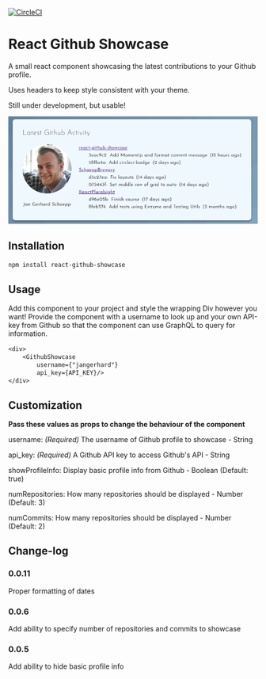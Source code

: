 [![CircleCI](https://circleci.com/gh/jangerhard/react-github-showcase.svg?style=svg)](https://circleci.com/gh/jangerhard/react-github-showcase)

# React Github Showcase

A small react component showcasing the latest contributions to your Github profile.

Uses headers to keep style consistent with your theme.

Still under development, but usable!

![Image of component wrapped in styled div](./react-github-showcase.png)

## Installation
```
npm install react-github-showcase
```

## Usage

Add this component to your project and style the wrapping Div however you want! Provide the component with a username to look up and your own API-key from Github so that the component can use GraphQL to query for information.

```
<div>
    <GithubShowcase
        username={"jangerhard"}
        api_key={API_KEY}/>
</div>
```

## Customization
**Pass these values as props to change the behaviour of the component**

username: *(Required)* The username of Github profile to showcase - String

api_key: *(Required)* A Github API key to access Github's API - String

showProfileInfo: Display basic profile info from Github - Boolean (Default: true)

numRepositories: How many repositories should be displayed - Number (Default: 3)

numCommits: How many repositories should be displayed - Number (Default: 2)

## Change-log

### 0.0.11
Proper formatting of dates

### 0.0.6
Add ability to specify number of repositories and commits to showcase

### 0.0.5
Add ability to hide basic profile info